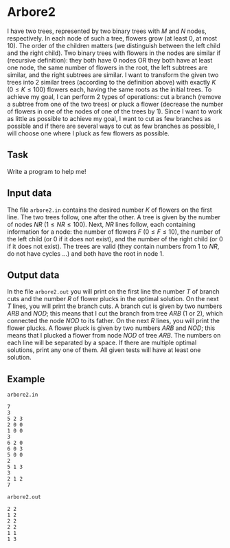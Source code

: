 # Arbore2

I have two trees, represented by two binary trees with $M$ and $N$ nodes, respectively. In each node of such a tree, flowers grow (at least $0$, at most $10$). The order of the children matters (we distinguish between the left child and the right child). Two binary trees with flowers in the nodes are similar if (recursive definition): they both have $0$ nodes OR they both have at least one node, the same number of flowers in the root, the left subtrees are similar, and the right subtrees are similar. I want to transform the given two trees into $2$ similar trees (according to the definition above) with exactly $K$ $(0 \leq K \leq 100)$ flowers each, having the same roots as the initial trees. To achieve my goal, I can perform $2$ types of operations: cut a branch (remove a subtree from one of the two trees) or pluck a flower (decrease the number of flowers in one of the nodes of one of the trees by $1$). Since I want to work as little as possible to achieve my goal, I want to cut as few branches as possible and if there are several ways to cut as few branches as possible, I will choose one where I pluck as few flowers as possible. 

## Task

Write a program to help me!

## Input data

The file `arbore2.in` contains the desired number $K$ of flowers on the first line. The two trees follow, one after the other. A tree is given by the number of nodes $NR$ $(1 \leq NR \leq 100)$. Next, $NR$ lines follow, each containing information for a node: the number of flowers $F$ $(0 \leq F \leq 10)$, the number of the left child (or $0$ if it does not exist), and the number of the right child (or $0$ if it does not exist). The trees are valid (they contain numbers from $1$ to $NR$, do not have cycles $\dots$) and both have the root in node $1$. 

## Output data

In the file `arbore2.out` you will print on the first line the number $T$ of branch cuts and the number $R$ of flower plucks in the optimal solution. On the next $T$ lines, you will print the branch cuts. A branch cut is given by two numbers $ARB$ and $NOD$; this means that I cut the branch from tree $ARB$ ($1$ or $2$), which connected the node $NOD$ to its father. On the next $R$ lines, you will print the flower plucks. A flower pluck is given by two numbers $ARB$ and $NOD$; this means that I plucked a flower from node $NOD$ of tree $ARB$. The numbers on each line will be separated by a space. If there are multiple optimal solutions, print any one of them. All given tests will have at least one solution. 

## Example

`arbore2.in` 
```
7 
3 
5 2 3 
2 0 0 
1 0 0 
3 
6 2 0 
6 0 3 
5 0 0 
2 
5 1 3 
3 
2 1 2 
7 
```
`arbore2.out`
```
2 2 
1 2 
2 2 
2 2 
1 1 
1 3 
```
